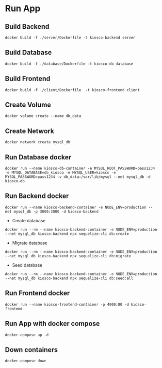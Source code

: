 # Run App

## Build Backend

```shell
docker build -f ./server/Dockerfile -t kiosco-backend server
```

## Build Database 

```shell
docker build -f ./database/Dockerfile -t kiosco-db database
```

## Build Frontend

```shell
docker build -f ./client/Dockerfile  -t kiosco-frontend client
```

## Create Volume
```
docker volume create --name db_data
```

## Create Network
```
docker network create mysql_db
```

## Run Database docker

```
docker run --name kiosco-db-container -e MYSQL_ROOT_PASSWORD=pass1234 -e MYSQL_DATABASE=db_kiosco -e MYSQL_USER=kiosco -e MYSQL_PASSWORD=pass1234 -v db_data:/var/lib/mysql --net mysql_db -d kiosco-db
```

## Run Backend docker
```
docker run --name kiosco-backend-container -e NODE_ENV=production --net mysql_db -p 3000:3000 -d kiosco-backend
```

- Create database
```
docker run --rm --name kiosco-backend-container -e NODE_ENV=production --net mysql_db kiosco-backend npx sequelize-cli db:create
```

- Migrate database
```
docker run --rm --name kiosco-backend-container -e NODE_ENV=production --net mysql_db kiosco-backend npx sequelize-cli db:migrate
```
- Seed database
```
docker run --rm --name kiosco-backend-container -e NODE_ENV=production --net mysql_db kiosco-backend npx sequelize-cli db:seed:all
```

## Run Frontend docker
```
docker run --name kiosco-frontend-container -p 4000:80 -d kiosco-frontend
```

## Run App with docker compose

```shell
docker-compose up -d
```

## Down containers

```shell
docker-compose down
```